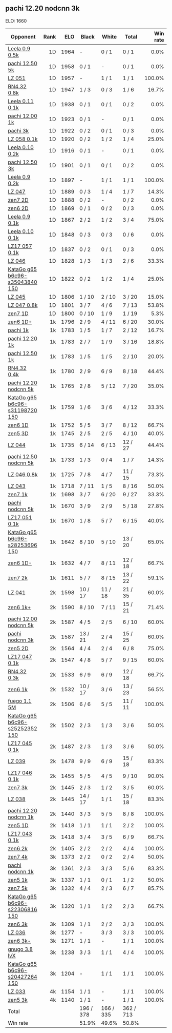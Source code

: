 ## pachi 12.20 nodcnn 3k ##

ELO: 1660

Opponent | Rank | ELO | Black | White | Total | Win rate
---------|-----:|----:|-------|-------|-------|-------:
[Leela 0.9 0.5k](Leela%200.9%200.5k.md) | 1D | 1964 | - | 0 / 1 | 0 / 1 | 0.0%
[pachi 12.50 5k](pachi%2012.50%205k.md) | 1D | 1958 | 0 / 1 | - | 0 / 1 | 0.0%
[LZ 051](LZ%20051.md) | 1D | 1957 | - | 1 / 1 | 1 / 1 | 100.0%
[RN4.32 0.8k](RN4.32%200.8k.md) | 1D | 1947 | 1 / 3 | 0 / 3 | 1 / 6 | 16.7%
[Leela 0.11 0.1k](Leela%200.11%200.1k.md) | 1D | 1938 | 0 / 1 | 0 / 1 | 0 / 2 | 0.0%
[pachi 12.00 1k](pachi%2012.00%201k.md) | 1D | 1923 | 0 / 1 | - | 0 / 1 | 0.0%
[pachi 3k](pachi%203k.md) | 1D | 1922 | 0 / 2 | 0 / 1 | 0 / 3 | 0.0%
[LZ 058 0.1k](LZ%20058%200.1k.md) | 1D | 1920 | 0 / 2 | 1 / 2 | 1 / 4 | 25.0%
[Leela 0.10 0.2k](Leela%200.10%200.2k.md) | 1D | 1916 | 0 / 1 | - | 0 / 1 | 0.0%
[pachi 12.50 3k](pachi%2012.50%203k.md) | 1D | 1901 | 0 / 1 | 0 / 1 | 0 / 2 | 0.0%
[Leela 0.9 0.2k](Leela%200.9%200.2k.md) | 1D | 1897 | - | 1 / 1 | 1 / 1 | 100.0%
[LZ 047](LZ%20047.md) | 1D | 1889 | 0 / 3 | 1 / 4 | 1 / 7 | 14.3%
[zen7 2D](zen7%202D.md) | 1D | 1888 | 0 / 2 | - | 0 / 2 | 0.0%
[zen6 2D](zen6%202D.md) | 1D | 1869 | 0 / 1 | 0 / 2 | 0 / 3 | 0.0%
[Leela 0.9 0.1k](Leela%200.9%200.1k.md) | 1D | 1867 | 2 / 2 | 1 / 2 | 3 / 4 | 75.0%
[Leela 0.10 0.1k](Leela%200.10%200.1k.md) | 1D | 1848 | 0 / 3 | 0 / 3 | 0 / 6 | 0.0%
[LZ17 057 0.1k](LZ17%20057%200.1k.md) | 1D | 1837 | 0 / 2 | 0 / 1 | 0 / 3 | 0.0%
[LZ 046](LZ%20046.md) | 1D | 1828 | 1 / 3 | 1 / 3 | 2 / 6 | 33.3%
[KataGo g65 b6c96-s35043840 150](KataGo%20g65%20b6c96-s35043840%20150.md) | 1D | 1822 | 0 / 2 | 1 / 2 | 1 / 4 | 25.0%
[LZ 045](LZ%20045.md) | 1D | 1806 | 1 / 10 | 2 / 10 | 3 / 20 | 15.0%
[LZ 047 0.8k](LZ%20047%200.8k.md) | 1D | 1801 | 3 / 7 | 4 / 6 | 7 / 13 | 53.8%
[zen7 1D](zen7%201D.md) | 1D | 1800 | 0 / 10 | 1 / 9 | 1 / 19 | 5.3%
[zen6 1D+](zen6%201D+.md) | 1k | 1796 | 2 / 9 | 4 / 11 | 6 / 20 | 30.0%
[pachi 1k](pachi%201k.md) | 1k | 1783 | 1 / 5 | 1 / 7 | 2 / 12 | 16.7%
[pachi 12.20 1k](pachi%2012.20%201k.md) | 1k | 1783 | 2 / 7 | 1 / 9 | 3 / 16 | 18.8%
[pachi 12.50 1k](pachi%2012.50%201k.md) | 1k | 1783 | 1 / 5 | 1 / 5 | 2 / 10 | 20.0%
[RN4.32 0.4k](RN4.32%200.4k.md) | 1k | 1780 | 2 / 9 | 6 / 9 | 8 / 18 | 44.4%
[pachi 12.20 nodcnn 5k](pachi%2012.20%20nodcnn%205k.md) | 1k | 1765 | 2 / 8 | 5 / 12 | 7 / 20 | 35.0%
[KataGo g65 b6c96-s31198720 150](KataGo%20g65%20b6c96-s31198720%20150.md) | 1k | 1759 | 1 / 6 | 3 / 6 | 4 / 12 | 33.3%
[zen6 1D](zen6%201D.md) | 1k | 1752 | 5 / 5 | 3 / 7 | 8 / 12 | 66.7%
[zen5 3D](zen5%203D.md) | 1k | 1745 | 2 / 5 | 2 / 5 | 4 / 10 | 40.0%
[LZ 044](LZ%20044.md) | 1k | 1735 | 6 / 14 | 6 / 13 | 12 / 27 | 44.4%
[pachi 12.50 nodcnn 5k](pachi%2012.50%20nodcnn%205k.md) | 1k | 1733 | 1 / 3 | 0 / 4 | 1 / 7 | 14.3%
[LZ 046 0.8k](LZ%20046%200.8k.md) | 1k | 1725 | 7 / 8 | 4 / 7 | 11 / 15 | 73.3%
[LZ 043](LZ%20043.md) | 1k | 1718 | 7 / 11 | 1 / 5 | 8 / 16 | 50.0%
[zen7 1k](zen7%201k.md) | 1k | 1698 | 3 / 7 | 6 / 20 | 9 / 27 | 33.3%
[pachi nodcnn 5k](pachi%20nodcnn%205k.md) | 1k | 1670 | 3 / 9 | 2 / 9 | 5 / 18 | 27.8%
[LZ17 051 0.1k](LZ17%20051%200.1k.md) | 1k | 1670 | 1 / 8 | 5 / 7 | 6 / 15 | 40.0%
[KataGo g65 b6c96-s28253696 150](KataGo%20g65%20b6c96-s28253696%20150.md) | 1k | 1642 | 8 / 10 | 5 / 10 | 13 / 20 | 65.0%
[zen6 1D-](zen6%201D-.md) | 1k | 1632 | 4 / 7 | 8 / 11 | 12 / 18 | 66.7%
[zen7 2k](zen7%202k.md) | 1k | 1611 | 5 / 7 | 8 / 15 | 13 / 22 | 59.1%
[LZ 041](LZ%20041.md) | 2k | 1598 | 10 / 17 | 11 / 18 | 21 / 35 | 60.0%
[zen6 1k+](zen6%201k+.md) | 2k | 1590 | 8 / 10 | 7 / 11 | 15 / 21 | 71.4%
[pachi 12.00 nodcnn 5k](pachi%2012.00%20nodcnn%205k.md) | 2k | 1587 | 4 / 5 | 2 / 5 | 6 / 10 | 60.0%
[pachi nodcnn 3k](pachi%20nodcnn%203k.md) | 2k | 1587 | 13 / 21 | 2 / 4 | 15 / 25 | 60.0%
[zen5 2D](zen5%202D.md) | 2k | 1564 | 4 / 4 | 2 / 4 | 6 / 8 | 75.0%
[LZ17 047 0.1k](LZ17%20047%200.1k.md) | 2k | 1547 | 4 / 8 | 5 / 7 | 9 / 15 | 60.0%
[RN4.32 0.3k](RN4.32%200.3k.md) | 2k | 1533 | 6 / 9 | 6 / 9 | 12 / 18 | 66.7%
[zen6 1k](zen6%201k.md) | 2k | 1532 | 10 / 17 | 3 / 6 | 13 / 23 | 56.5%
[fuego 1.1 5M](fuego%201.1%205M.md) | 2k | 1506 | 6 / 6 | 5 / 5 | 11 / 11 | 100.0%
[KataGo g65 b6c96-s25252352 150](KataGo%20g65%20b6c96-s25252352%20150.md) | 2k | 1502 | 2 / 3 | 1 / 3 | 3 / 6 | 50.0%
[LZ17 045 0.1k](LZ17%20045%200.1k.md) | 2k | 1487 | 2 / 3 | 1 / 3 | 3 / 6 | 50.0%
[LZ 039](LZ%20039.md) | 2k | 1478 | 9 / 9 | 6 / 9 | 15 / 18 | 83.3%
[LZ17 046 0.1k](LZ17%20046%200.1k.md) | 2k | 1455 | 5 / 5 | 4 / 5 | 9 / 10 | 90.0%
[zen7 3k](zen7%203k.md) | 2k | 1445 | 2 / 3 | 1 / 2 | 3 / 5 | 60.0%
[LZ 038](LZ%20038.md) | 2k | 1445 | 14 / 17 | 1 / 1 | 15 / 18 | 83.3%
[pachi 12.20 nodcnn 1k](pachi%2012.20%20nodcnn%201k.md) | 2k | 1440 | 3 / 3 | 5 / 5 | 8 / 8 | 100.0%
[zen5 1D](zen5%201D.md) | 2k | 1418 | 1 / 1 | 1 / 1 | 2 / 2 | 100.0%
[LZ17 043 0.1k](LZ17%20043%200.1k.md) | 2k | 1418 | 3 / 4 | 3 / 5 | 6 / 9 | 66.7%
[zen6 2k](zen6%202k.md) | 2k | 1405 | 2 / 2 | 2 / 2 | 4 / 4 | 100.0%
[zen7 4k](zen7%204k.md) | 3k | 1373 | 2 / 2 | 0 / 2 | 2 / 4 | 50.0%
[pachi nodcnn 1k](pachi%20nodcnn%201k.md) | 3k | 1361 | 2 / 3 | 3 / 3 | 5 / 6 | 83.3%
[zen5 1k](zen5%201k.md) | 3k | 1337 | 1 / 1 | 0 / 1 | 1 / 2 | 50.0%
[zen7 5k](zen7%205k.md) | 3k | 1332 | 4 / 4 | 2 / 3 | 6 / 7 | 85.7%
[KataGo g65 b6c96-s22306816 150](KataGo%20g65%20b6c96-s22306816%20150.md) | 3k | 1320 | 1 / 1 | 1 / 2 | 2 / 3 | 66.7%
[zen6 3k](zen6%203k.md) | 3k | 1309 | 1 / 1 | 2 / 2 | 3 / 3 | 100.0%
[LZ 036](LZ%20036.md) | 3k | 1277 | - | 3 / 3 | 3 / 3 | 100.0%
[zen6 3k-](zen6%203k-.md) | 3k | 1271 | 1 / 1 | - | 1 / 1 | 100.0%
[gnugo 3.8 lvX](gnugo%203.8%20lvX.md) | 3k | 1238 | 3 / 3 | 1 / 1 | 4 / 4 | 100.0%
[KataGo g65 b6c96-s20427264 150](KataGo%20g65%20b6c96-s20427264%20150.md) | 3k | 1204 | - | 1 / 1 | 1 / 1 | 100.0%
[LZ 033](LZ%20033.md) | 4k | 1154 | 1 / 1 | - | 1 / 1 | 100.0%
[zen5 3k](zen5%203k.md) | 4k | 1140 | 1 / 1 | - | 1 / 1 | 100.0%
Total | | | 196 / 378 | 166 / 335 | 362 / 713 | 
Win rate| | | 51.9% | 49.6% | 50.8% | 
